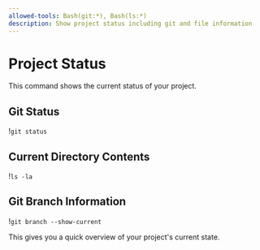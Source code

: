 ```yaml
---
allowed-tools: Bash(git:*), Bash(ls:*)
description: Show project status including git and file information
---
```


# Project Status

This command shows the current status of your project.

## Git Status
!`git status`

## Current Directory Contents
!`ls -la`

## Git Branch Information
!`git branch --show-current`

This gives you a quick overview of your project's current state.